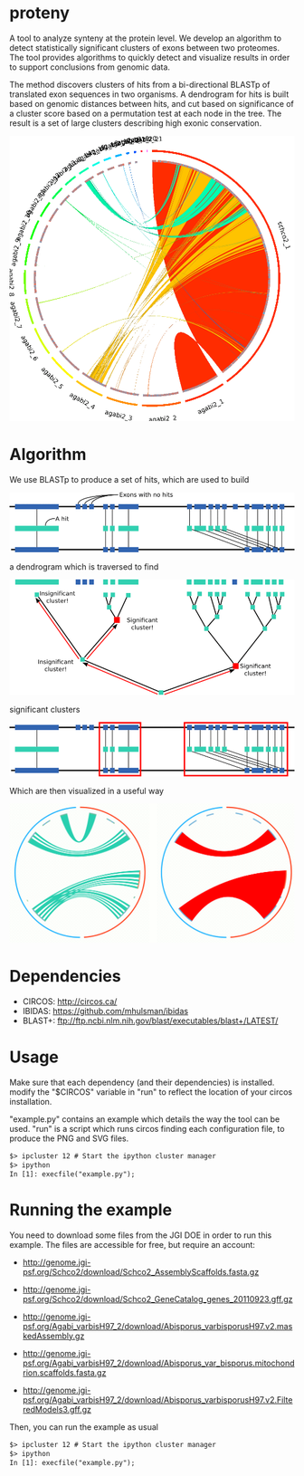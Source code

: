 proteny
=======

A tool to analyze synteny at the protein level.
We develop an algorithm to detect statistically significant clusters of exons between two proteomes.
The tool provides algorithms to quickly detect and visualize results in order to support conclusions from genomic data.

The method discovers clusters of hits from a bi-directional BLASTp of translated exon sequences in two organisms.
A dendrogram for hits is built based on genomic distances between hits, and cut based on significance of a cluster score based on a permutation test at each node in the tree.
The result is a set of large clusters describing high exonic conservation.

![An example of the figures generated by proteny](/readme/example_output.gif)

Algorithm
=========

We use BLASTp to produce a set of hits, which are used to build

![We use BLASTp to produce a set of hits, which are used to build](/readme/clustering_dendrogram_a.gif)

a dendrogram which is traversed to find

![a dendrogram which is traversed to find](/readme/clustering_dendrogram_b.gif)

significant clusters

![significant clusters.](/readme/clustering_dendrogram_c.gif)

Which are then visualized in a useful way

![Visualizations with Circos](/readme/visualization.gif)


Dependencies
=============
 * CIRCOS: http://circos.ca/
 * IBIDAS: https://github.com/mhulsman/ibidas
 * BLAST+: ftp://ftp.ncbi.nlm.nih.gov/blast/executables/blast+/LATEST/

Usage
=========

Make sure that each dependency (and their dependencies) is installed.
modify the "$CIRCOS" variable in "run" to reflect the location of your circos installation.

"example.py" contains an example which details the way the tool can be used.
"run" is a script which runs circos finding each configuration file, to produce the PNG and SVG files.

```shell
$> ipcluster 12 # Start the ipython cluster manager
$> ipython
In [1]: execfile("example.py");
```

Running the example
=====================

You need to download some files from the JGI DOE in order to run this example.
The files are accessible for free, but require an account:

 * http://genome.jgi-psf.org/Schco2/download/Schco2_AssemblyScaffolds.fasta.gz
 * http://genome.jgi-psf.org/Schco2/download/Schco2_GeneCatalog_genes_20110923.gff.gz

 * http://genome.jgi-psf.org/Agabi_varbisH97_2/download/Abisporus_varbisporusH97.v2.maskedAssembly.gz
 * http://genome.jgi-psf.org/Agabi_varbisH97_2/download/Abisporus_var_bisporus.mitochondrion.scaffolds.fasta.gz
 * http://genome.jgi-psf.org/Agabi_varbisH97_2/download/Abisporus_varbisporusH97.v2.FilteredModels3.gff.gz

Then, you can run the example as usual

```shell
$> ipcluster 12 # Start the ipython cluster manager
$> ipython
In [1]: execfile("example.py");
```


